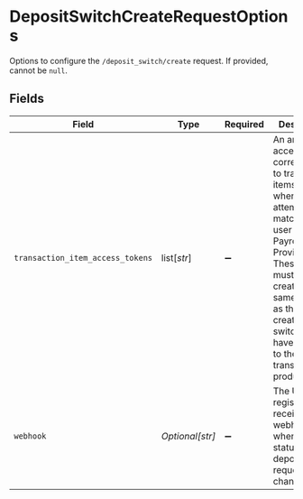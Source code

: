# DepositSwitchCreateRequestOptions

Options to configure the `/deposit_switch/create` request. If provided, cannot be `null`.


## Fields

| Field                                                                                                                                                                                                                                                            | Type                                                                                                                                                                                                                                                             | Required                                                                                                                                                                                                                                                         | Description                                                                                                                                                                                                                                                      |
| ---------------------------------------------------------------------------------------------------------------------------------------------------------------------------------------------------------------------------------------------------------------- | ---------------------------------------------------------------------------------------------------------------------------------------------------------------------------------------------------------------------------------------------------------------- | ---------------------------------------------------------------------------------------------------------------------------------------------------------------------------------------------------------------------------------------------------------------- | ---------------------------------------------------------------------------------------------------------------------------------------------------------------------------------------------------------------------------------------------------------------- |
| `transaction_item_access_tokens`                                                                                                                                                                                                                                 | list[*str*]                                                                                                                                                                                                                                                      | :heavy_minus_sign:                                                                                                                                                                                                                                               | An array of access tokens corresponding to transaction items to use when attempting to match the user to their Payroll Provider. These tokens must be created by the same client id as the one creating the switch, and have access to the transactions product. |
| `webhook`                                                                                                                                                                                                                                                        | *Optional[str]*                                                                                                                                                                                                                                                  | :heavy_minus_sign:                                                                                                                                                                                                                                               | The URL registered to receive webhooks when the status of a deposit switch request has changed.<br/>                                                                                                                                                             |